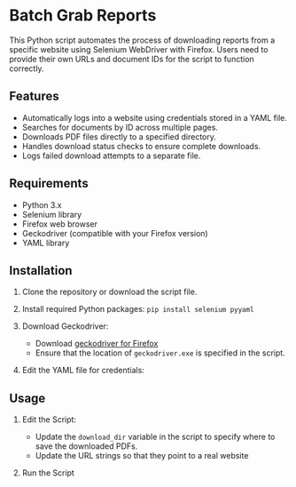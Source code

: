# Batch Grab Reports

This Python script automates the process of downloading reports from a specific website using Selenium WebDriver with Firefox. Users need to provide their own URLs and document IDs for the script to function correctly.

## Features

- Automatically logs into a website using credentials stored in a YAML file.
- Searches for documents by ID across multiple pages.
- Downloads PDF files directly to a specified directory.
- Handles download status checks to ensure complete downloads.
- Logs failed download attempts to a separate file.

## Requirements
- Python 3.x
- Selenium library
- Firefox web browser
- Geckodriver (compatible with your Firefox version)
- YAML library

## Installation

1. Clone the repository or download the script file.

2. Install required Python packages: `pip install selenium pyyaml`

3. Download Geckodriver:

    - Download [geckodriver for Firefox](https://github.com/mozilla/geckodriver/releases)
    - Ensure that the location of `geckodriver.exe` is specified in the script.

4. Edit the YAML file for credentials:


## Usage
1. Edit the Script:
    - Update the `download_dir` variable in the script to specify where to save the downloaded PDFs.
    - Update the URL strings so that they point to a real website

2. Run the Script
 
